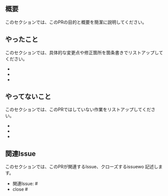 ## 概要
このセクションでは、このPRの目的と概要を簡潔に説明してください。


## やったこと
このセクションでは、具体的な変更点や修正箇所を箇条書きでリストアップしてください。

- 
- 
- 

## やってないこと
このセクションでは、このPRではしていない作業をリストアップしてください。

- 
- 
- 

## 関連Issue
このセクションでは、このPRが関連するIssue、クローズするissuewo
記述します。
- 関連Issue: #
- close #
